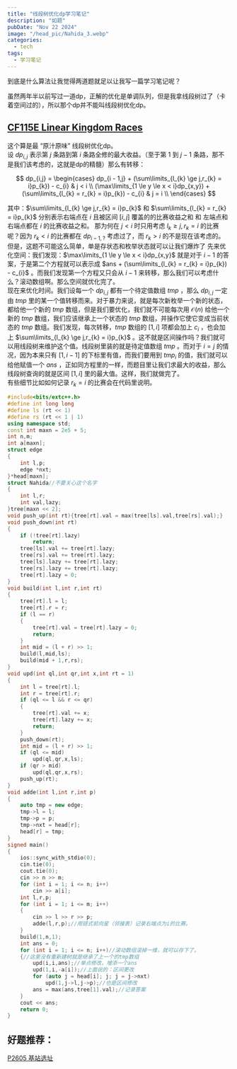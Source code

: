 ```yaml
---
title: "线段树优化dp学习笔记"
description: "如题"
pubDate: "Nov 22 2024"
image: "/head_pic/Nahida_3.webp"
categories:
  - tech
tags:
  - 学习笔记
---
```


到底是什么算法让我觉得两道题就足以让我写一篇学习笔记呢？

虽然两年半以前写过一道dp，正解的优化是单调队列，但是我拿线段树过了（卡着空间过的），所以那个dp并不能叫线段树优化dp。

## [CF115E Linear Kingdom Races](http://codeforces.com/problemset/problem/115/E) 

这个算是最 “原汁原味” 线段树优化dp。  
设 $dp_{i,j}$ 表示第 $j$ 条路到第 $i$ 条路全修的最大收益。（至于第 $1$ 到 $j - 1$ 条路，那不是我们该考虑的，这就是dp的精髓）那么有转移：

$$
dp_{i,j} = \begin{cases}
dp_{i - 1,j} + (\sum\limits_{l_{k} \ge j,r_{k} = i}p_{k}) - c_{i} & j < i \\
(\max\limits_{1 \le y \le x < i}dp_{x,y}) + (\sum\limits_{l_{k} = r_{k} = i}p_{k}) - c_{i} & j = i \\
\end{cases}
$$

其中：$\sum\limits_{l_{k} \ge j,r_{k} = i}p_{k}$ 和 $\sum\limits_{l_{k} = r_{k} = i}p_{k}$ 分别表示右端点在 $i$ 且被区间 $[i,j]$ 覆盖的的比赛收益之和 和 左端点和右端点都在 $i$ 的比赛收益之和。
那为何在 $j < i$ 时只用考虑 $l_{k} \ge j,r_{k} = i$ 的比赛呢？因为 $r_{k} < i$ 的比赛都在 $dp_{i - 1,?}$ 考虑过了，而 $r_{k} > i$ 的不是现在该考虑的。  
但是，这题不可能这么简单，单是存状态和枚举状态就可以让我们爆炸了
先来优化空间：我们发现：$\max\limits_{1 \le y \le x < i}dp_{x,y}$ 就是对于 $i - 1$ 的答案，于是第二个方程就可以表示成 $ans + (\sum\limits_{l_{k} = r_{k} = i}p_{k}) - c_{i}$ 。而我们发现第一个方程又只会从 $i - 1$ 来转移，那么我们可以考虑什么？滚动数组啊。那么空间就优化完了。  
现在来优化时间。我们设每一个 $dp_{i,j}$ 都有一个待定值数组 $tmp$ ，那么 $dp_{i,j}$ 一定由 $tmp$ 里的某一个值转移而来。对于暴力来说，就是每次新枚举一个新的状态，都给他一个新的 $tmp$ 数组，但是我们要优化，我们就不可能每次用 $\mathcal{O}(n)$ 给他一个新的 $tmp$ 数组，我们应该继承上一个状态的 $tmp$ 数组，并操作它使它变成当前状态的 $tmp$ 数组。我们发现，每次转移，$tmp$ 数组的 $[1,i]$ 项都会加上 $c_{i}$ ，也会加上 $\sum\limits_{l_{k} \ge j,r_{k} = i}p_{k}$ 。这不就是区间操作吗？我们就可以用线段树来维护这个值。线段树里装的就是待定值数组 $tmp$ 。而对于 $i = j$ 的情况，因为本来只有 $[1,i - 1]$ 的下标里有值，而我们要用到 $tmp_{i}$ 的值，我们就可以给他赋值一个 $ans$ ，正如同方程里的一样，而题目里让我们求最大的收益，那么线段树查询的就是区间 $[1,i]$ 里的最大值。这样，我们就做完了。  
有些细节比如如何记录 $r_{k} = i$ 的比赛会在代码里说明。

```cpp
#include<bits/extc++.h>
#define int long long
#define ls (rt << 1)
#define rs (rt << 1 | 1)
using namespace std;
const int maxn = 2e5 + 5;
int n,m;
int a[maxn];
struct edge
{
    int l,p;
    edge *nxt;
}*head[maxn];
struct Nahida//不要关心这个名字
{
    int l,r;
    int val,lazy;
}tree[maxn << 2];
void push_up(int rt){tree[rt].val = max(tree[ls].val,tree[rs].val);}
void push_down(int rt)
{
    if (!tree[rt].lazy)
        return;
    tree[ls].val += tree[rt].lazy;
    tree[rs].val += tree[rt].lazy;
    tree[ls].lazy += tree[rt].lazy;
    tree[rs].lazy += tree[rt].lazy;
    tree[rt].lazy = 0;
}
void build(int l,int r,int rt)
{
    tree[rt].l = l;
    tree[rt].r = r;
    if (l == r)
    {
        tree[rt].val = tree[rt].lazy = 0;
        return;
    }
    int mid = (l + r) >> 1;
    build(l,mid,ls);
    build(mid + 1,r,rs);
}
void upd(int ql,int qr,int x,int rt = 1)
{
    int l = tree[rt].l;
    int r = tree[rt].r;
    if (ql <= l && r <= qr)
    {
        tree[rt].val += x;
        tree[rt].lazy += x;
        return;
    }
    push_down(rt);
    int mid = (l + r) >> 1;
    if (ql <= mid)
        upd(ql,qr,x,ls);
    if (qr > mid)
        upd(ql,qr,x,rs);
    push_up(rt);
}
void adde(int l,int r,int p)
{
    auto tmp = new edge;
    tmp->l = l;
    tmp->p = p;
    tmp->nxt = head[r];
    head[r] = tmp;
}
signed main()
{
    ios::sync_with_stdio(0);
    cin.tie(0);
    cout.tie(0);
    cin >> n >> m;
    for (int i = 1; i <= n; i++)
        cin >> a[i];
    int l,r,p;
    for (int i = 1; i <= m; i++)
    {
        cin >> l >> r >> p;
        adde(l,r,p);//用链式前向星（邻接表）记录右端点为i的比赛。
    }
    build(1,n,1);
    int ans = 0;
    for (int i = 1; i <= n; i++)//滚动数组滚掉一维，就可以存下了。
    {//这里没有重新建树就是继承了上一个的tmp数组
        upd(i,i,ans);//单点修改，增添一个ans
        upd(1,i,-a[i]);//上面说的：区间更改
        for (auto j = head[i]; j; j = j->nxt)
            upd(1,j->l,j->p);//也是区间修改
        ans = max(ans,tree[1].val);//记录答案
    }
    cout << ans;
    return 0;
}
```

## 好题推荐：

[P2605 基站选址](https://www.luogu.com.cn/problem/P2605)